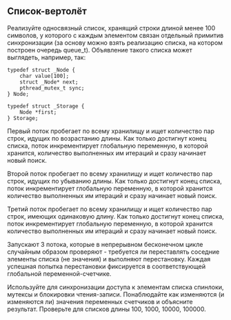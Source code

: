 ## Список-вертолёт
Реализуйте односвязный список, хранящий строки длиной менее 100 символов, у
которого с каждым элементом связан отдельный примитив синхронизации (за основу
можно взять реализацию списка, на котором построен очередь queue_t). Объявление
такого списка может выглядеть, например, так:
```
typedef struct _Node {
    char value[100];
    struct _Node* next;
    pthread_mutex_t sync;
} Node;

typedef struct _Storage {
    Node *first;
} Storage;
```

Первый поток пробегает по всему хранилищу и ищет количество пар строк, идущих по
возрастанию длины. Как только достигнут конец списка, поток инкрементирует
глобальную переменную, в которой хранится, количество выполненных им итераций и
сразу начинает новый поиск.

Второй поток пробегает по всему хранилищу и ищет количество пар строк, идущих по
убыванию длины. Как только достигнут конец списка, поток инкрементирует
глобальную переменную, в которой хранится количество выполненных им итераций и
сразу начинает новый поиск.

Третий поток пробегает по всему хранилищу и ищет количество пар строк, имеющих
одинаковую длину. Как только достигнут конец списка, поток инкрементирует
глобальную переменную, в которой хранится количество выполненных им итераций и
сразу начинает новый поиск.

Запускают 3 потока, которые в непрерывном бесконечном цикле случайным образом
проверяют - требуется ли переставлять соседние элементы списка (не значения) и
выполняют перестановку. Каждая успешная попытка перестановки фиксируется в
соответствующей глобальной переменной-счетчике.

Используйте для синхронизации доступа к элементам списка спинлоки, мутексы и
блокировки чтения-записи. Понаблюдайте как изменяются (и изменяются ли) значения
переменных счетчиков и объясните результат. Проверьте для списков длины 100, 1000,
10000, 100000.